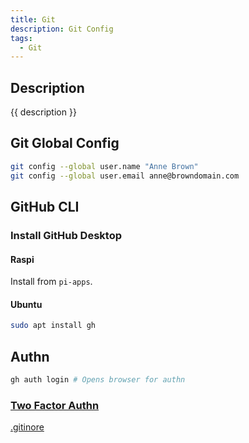 ```yaml
---
title: Git
description: Git Config
tags:
  - Git
---
```


## Description

{{ description }}

## Git Global Config

```bash
git config --global user.name "Anne Brown"
git config --global user.email anne@browndomain.com
```

## GitHub CLI

### Install GitHub Desktop

#### Raspi

Install from `pi-apps`.

#### Ubuntu 

```bash
sudo apt install gh
```

## Authn

```bash
gh auth login # Opens browser for authn
```

### [Two Factor Authn](../../oses/linux/new-dev-env.md#two-factor-authn)

<div class="outter-container">
    <div class="item-00 box1"><a href="../git/gitignore/">.gitinore</a></div>
</div>

